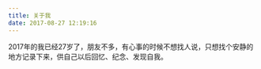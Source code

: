 ```yaml
---
title: 关于我
date: 2017-08-27 12:19:16
---
```

2017年的我已经27岁了，朋友不多，有心事的时候不想找人说，只想找个安静的地方记录下来，供自己以后回忆、纪念、发现自我。

